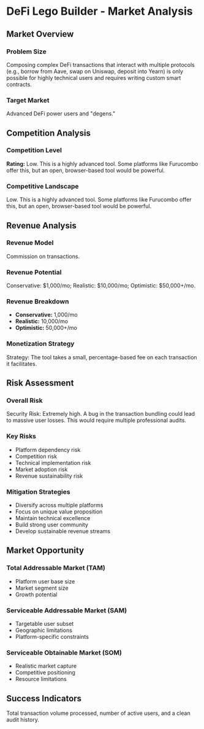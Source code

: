 # DeFi Lego Builder - Market Analysis

## Market Overview

### Problem Size
Composing complex DeFi transactions that interact with multiple protocols (e.g., borrow from Aave, swap on Uniswap, deposit into Yearn) is only possible for highly technical users and requires writing custom smart contracts.

### Target Market
Advanced DeFi power users and "degens."

## Competition Analysis

### Competition Level
**Rating:** Low. This is a highly advanced tool. Some platforms like Furucombo offer this, but an open, browser-based tool would be powerful.

### Competitive Landscape
Low. This is a highly advanced tool. Some platforms like Furucombo offer this, but an open, browser-based tool would be powerful.

## Revenue Analysis

### Revenue Model
Commission on transactions.

### Revenue Potential
Conservative: $1,000/mo; Realistic: $10,000/mo; Optimistic: $50,000+/mo.

### Revenue Breakdown
- **Conservative:** 1,000/mo
- **Realistic:** 10,000/mo
- **Optimistic:** 50,000+/mo

### Monetization Strategy
Strategy: The tool takes a small, percentage-based fee on each transaction it facilitates.

## Risk Assessment

### Overall Risk
Security Risk: Extremely high. A bug in the transaction bundling could lead to massive user losses. This would require multiple professional audits.

### Key Risks
- Platform dependency risk
- Competition risk
- Technical implementation risk
- Market adoption risk
- Revenue sustainability risk

### Mitigation Strategies
- Diversify across multiple platforms
- Focus on unique value proposition
- Maintain technical excellence
- Build strong user community
- Develop sustainable revenue streams

## Market Opportunity

### Total Addressable Market (TAM)
- Platform user base size
- Market segment size
- Growth potential

### Serviceable Addressable Market (SAM)
- Targetable user subset
- Geographic limitations
- Platform-specific constraints

### Serviceable Obtainable Market (SOM)
- Realistic market capture
- Competitive positioning
- Resource limitations

## Success Indicators
Total transaction volume processed, number of active users, and a clean audit history.
